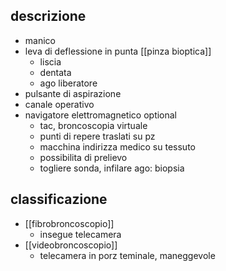 ## descrizione
- manico
- leva di deflessione in punta [[pinza bioptica]]
	- liscia
	- dentata
	- ago liberatore
- pulsante di aspirazione
- canale operativo
- navigatore elettromagnetico optional
	- tac, broncoscopia virtuale
	- punti di repere traslati su pz
	- macchina indirizza medico su tessuto
	- possibilita di prelievo
	- togliere sonda, infilare ago: biopsia

## classificazione
- [[fibrobroncoscopio]]
	- insegue telecamera
- [[videobroncoscopio]]
	- telecamera in porz teminale, maneggevole
